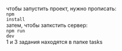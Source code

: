 чтобы запустить проект, нужно прописать:<br />
<code>npm install</code><br />
затем, чтобы запкстить сервер:<br />
<code>npm run dev</code><br />
1 и 3 задания находятся в папке tasks<br />

